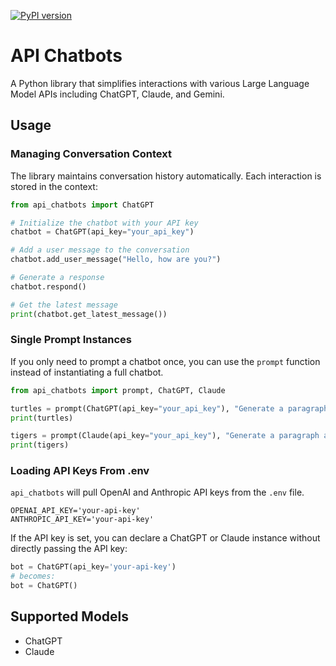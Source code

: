 [![PyPI version](https://badge.fury.io/py/api-chatbots.svg)](https://pypi.org/project/api-chatbots/)

# API Chatbots
A Python library that simplifies interactions with various Large Language Model APIs including ChatGPT, Claude, and Gemini.

## Usage
### Managing Conversation Context
The library maintains conversation history automatically. Each interaction is stored in the context:

```python
from api_chatbots import ChatGPT

# Initialize the chatbot with your API key
chatbot = ChatGPT(api_key="your_api_key")

# Add a user message to the conversation
chatbot.add_user_message("Hello, how are you?")

# Generate a response
chatbot.respond()

# Get the latest message
print(chatbot.get_latest_message())
```

### Single Prompt Instances
If you only need to prompt a chatbot once, you can use the `prompt` function instead of instantiating a full chatbot.

```python
from api_chatbots import prompt, ChatGPT, Claude

turtles = prompt(ChatGPT(api_key="your_api_key"), "Generate a paragraph about Turtles")
print(turtles)

tigers = prompt(Claude(api_key="your_api_key"), "Generate a paragraph about Tigers")
print(tigers)
```

### Loading API Keys From .env
`api_chatbots` will pull OpenAI and Anthropic API keys from the `.env` file.
```.env
OPENAI_API_KEY='your-api-key'
ANTHROPIC_API_KEY='your-api-key'
```
If the API key is set, you can declare a ChatGPT or Claude instance without directly passing the API key:
```python
bot = ChatGPT(api_key='your-api-key')
# becomes:
bot = ChatGPT()
```

## Supported Models
- ChatGPT
- Claude

